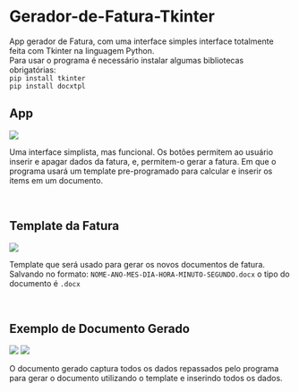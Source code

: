 # Gerador-de-Fatura-Tkinter
<p>App gerador de Fatura, com uma interface simples interface totalmente feita com Tkinter na linguagem Python.<br>
Para usar o programa é necessário instalar algumas bibliotecas obrigatórias:<br>
<code>pip install tkinter</code><br>
<code>pip install docxtpl</code>
</p>

<h2>App</h2>
<img src="https://github.com/user-attachments/assets/ad982741-1d73-483f-9db9-a3857192d2da">
<p>Uma interface simplista, mas funcional. Os botões permitem ao usuário inserir e apagar dados da fatura, e, permitem-o gerar a fatura. Em que o programa usará um template pre-programado para calcular e inserir os items em um documento.</p><br>

<h2>Template da Fatura</h2>
<img src="https://github.com/user-attachments/assets/7774d16a-8741-4457-bcae-bc1afd7e555f">
<p>Template que será usado para gerar os novos documentos de fatura.<br>Salvando no formato: <code>NOME-ANO-MES-DIA-HORA-MINUTO-SEGUNDO.docx</code> o tipo do documento é <code>.docx</code></p><br>

<h2>Exemplo de Documento Gerado</h2>
<img src="https://github.com/user-attachments/assets/9aad5722-2b71-46fe-8150-c687e0d92a0b">
<img src="https://github.com/user-attachments/assets/4a9e0062-c383-419c-8612-c30b08508ad5">
<p>O documento gerado captura todos os dados repassados pelo programa para gerar o documento utilizando o template e inserindo todos os dados.</p>



